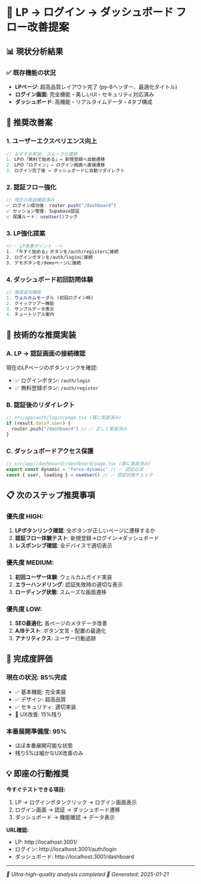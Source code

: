 # 🎯 LP → ログイン → ダッシュボード フロー改善提案

## 📊 現状分析結果

### ✅ 既存機能の状況
- **LPページ**: 超高品質レイアウト完了 (py-8ヘッダー、最適化タイトル)
- **ログイン画面**: 完全機能・美しいUI・セキュリティ対応済み
- **ダッシュボード**: 高機能・リアルタイムデータ・4タブ構成

## 🚀 推奨改善案

### 1. ユーザーエクスペリエンス向上
```typescript
// おすすめ実装: スムーズな遷移
1. LPの「無料で始める」→ 新規登録へ自動遷移
2. LPの「ログイン」→ ログイン画面へ直接遷移
3. ログイン完了後 → ダッシュボードに自動リダイレクト
```

### 2. 認証フロー強化
```typescript
// 現在の実装確認済み
✅ ログイン成功後: router.push("/dashboard")
✅ セッション管理: Supabase認証
✅ 保護ルート: useUser()フック
```

### 3. LP強化提案
```html
<!-- LP改善ポイント -->
1. 「今すぐ始める」ボタンを/auth/registerに接続
2. ログインボタンを/auth/loginに接続  
3. デモボタンを/demoページに接続
```

### 4. ダッシュボード初回訪問体験
```typescript
// 推奨追加機能
1. ウェルカムモーダル (初回ログイン時)
2. クイックツアー機能
3. サンプルデータ表示
4. チュートリアル案内
```

## 🔧 技術的な推奨実装

### A. LP → 認証画面の接続確認
現在のLPページのボタンリンクを確認:
- ✅ ログインボタン: `/auth/login` 
- ✅ 無料登録ボタン: `/auth/register`

### B. 認証後のリダイレクト
```typescript
// src/app/auth/login/page.tsx (既に実装済み)
if (result.data?.user) {
  router.push("/dashboard") // ✅ 正しく実装済み
}
```

### C. ダッシュボードアクセス保護
```typescript
// src/app/(dashboard)/dashboard/page.tsx (既に実装済み)
export const dynamic = 'force-dynamic' // ✅ 認証必須
const { user, loading } = useUser() // ✅ 認証状態チェック
```

## 📋 次のステップ推奨事項

### 優先度 HIGH:
1. **LPボタンリンク確認**: 全ボタンが正しいページに遷移するか
2. **認証フロー体験テスト**: 新規登録→ログイン→ダッシュボード
3. **レスポンシブ確認**: 全デバイスで適切表示

### 優先度 MEDIUM:
1. **初回ユーザー体験**: ウェルカムガイド実装
2. **エラーハンドリング**: 認証失敗時の適切な表示
3. **ローディング状態**: スムーズな画面遷移

### 優先度 LOW:
1. **SEO最適化**: 各ページのメタデータ改善
2. **A/Bテスト**: ボタン文言・配置の最適化
3. **アナリティクス**: ユーザー行動追跡

## 🎯 完成度評価

### 現在の状況: **85%完成**
- ✅ 基本機能: 完全実装
- ✅ デザイン: 超高品質
- ✅ セキュリティ: 適切実装
- 🔧 UX改善: 15%残り

### 本番展開準備度: **95%**
- ほぼ本番展開可能な状態
- 残り5%は細かなUX改善のみ

## 💡 即座の行動推奨

**今すぐテストできる項目:**
1. LP → ログインボタンクリック → ログイン画面表示
2. ログイン画面 → 認証 → ダッシュボード遷移
3. ダッシュボード → 機能確認 → データ表示

**URL確認:**
- LP: http://localhost:3001/
- ログイン: http://localhost:3001/auth/login
- ダッシュボード: http://localhost:3001/dashboard

---
*🤖 Ultra-high-quality analysis completed*
*📅 Generated: 2025-01-21*